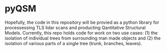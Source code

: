 # pyQSM
Hopefully, the code in this repository will be provied as a python library for processessing TLS lidar scans and producting Qantitative Structural Models. Currently, this repo holds code for work on two use cases: (1) the isolation of individual trees from surrounding man made objects and (2) the isolation of various parts of a single tree (trunk, branches, leaves).
